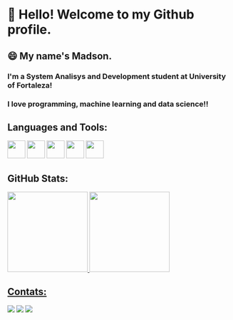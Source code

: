 # 👋 Hello! Welcome to my Github profile.
## :smile: My name's Madson.
### I'm a System Analisys and Development student at University of Fortaleza!
### I love programming, machine learning and data science!!

## Languages and Tools:
<div>
<img loading="lazy" src="https://cdn.jsdelivr.net/gh/devicons/devicon/icons/git/git-original.svg" width="40" height="40"/> <img loading="lazy" src="https://cdn.jsdelivr.net/gh/devicons/devicon/icons/java/java-original.svg" width="40" height="40"/> <img loading="lazy" src="https://cdn.jsdelivr.net/gh/devicons/devicon/icons/javascript/javascript-plain.svg" width="40" height="40"/> <img loading="lazy" src="https://cdn.jsdelivr.net/gh/devicons/devicon/icons/html5/html5-plain.svg" width="40" height="40"/> <img loading="lazy" src="https://cdn.jsdelivr.net/gh/devicons/devicon/icons/css3/css3-plain.svg" width="40" height="40"/>
</div>

## GitHub Stats:

<div>
<a href="https://github.com/MadsonOl">
<img loading="lazy" height="180em" src="https://github-readme-stats.vercel.app/api/top-langs/?username=MadsonOl&layout=compact&langs_count=7&theme=dracula"/>
<img loading="lazy" height="180em" src="https://github-readme-stats.vercel.app/api?username=MadsonOl&show_icons=true&theme=dracula&include_all_commits=true&count_private=true"/>
</div>

## Contats:

<div>
<a href="https://instagram.com/madson.ol" target="_blank"><img loading="lazy" src="https://img.shields.io/badge/-Instagram-%23E4405F?style=for-the-badge&logo=instagram&logoColor=white" target="_blank"></a> <a href = "mailto:madsonosv@gmail.com"><img loading="lazy" src="https://img.shields.io/badge/Gmail-D14836?style=for-the-badge&logo=gmail&logoColor=white" target="_blank"></a> <a href="https://www.linkedin.com/in/madson-oliveira-2ab311268" target="_blank"><img loading="lazy" src="https://img.shields.io/badge/-LinkedIn-%230077B5?style=for-the-badge&logo=linkedin&logoColor=white" target="_blank"></a>   
</div>
